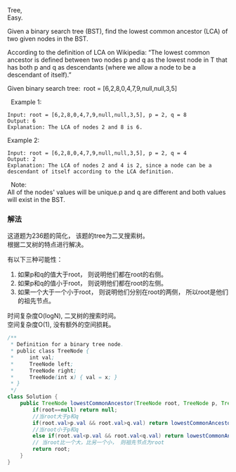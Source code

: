 Tree,  
Easy.  

Given a binary search tree (BST), find the lowest common ancestor (LCA) of two given nodes in the BST.  

According to the definition of LCA on Wikipedia: “The lowest common ancestor is defined between two nodes p and q as the lowest node in T that has both p and q as descendants (where we allow a node to be a descendant of itself).”  

Given binary search tree:  root = [6,2,8,0,4,7,9,null,null,3,5]

 
Example 1:
```
Input: root = [6,2,8,0,4,7,9,null,null,3,5], p = 2, q = 8
Output: 6
Explanation: The LCA of nodes 2 and 8 is 6.
```

Example 2:
```
Input: root = [6,2,8,0,4,7,9,null,null,3,5], p = 2, q = 4
Output: 2
Explanation: The LCA of nodes 2 and 4 is 2, since a node can be a descendant of itself according to the LCA definition.
```

 
Note:  
All of the nodes' values will be unique.p and q are different and both values will exist in the BST.

### 解法
这道题为236题的简化， 该题的tree为二叉搜索树。  
根据二叉树的特点进行解决。  

有以下三种可能性：
1. 如果p和q的值大于root， 则说明他们都在root的右侧。
2. 如果p和q的值小于root， 则说明他们都在root的左侧。
3. 如果一个大于一个小于root， 则说明他们分别在root的两侧， 所以root是他们的祖先节点。  

时间复杂度O(logN), 二叉树的搜索时间。  
空间复杂度O(1), 没有额外的空间损耗。

```java
/**
 * Definition for a binary tree node.
 * public class TreeNode {
 *     int val;
 *     TreeNode left;
 *     TreeNode right;
 *     TreeNode(int x) { val = x; }
 * }
 */
class Solution {
    public TreeNode lowestCommonAncestor(TreeNode root, TreeNode p, TreeNode q) {
        if(root==null) return null;
        //当root大于p和q
        if(root.val>p.val && root.val>q.val) return lowestCommonAncestor(root.left,p,q);
        //当root小于p和q
        else if(root.val<p.val && root.val<q.val) return lowestCommonAncestor(root.right,p,q);
        // 当root比一个大，比另一个小， 则祖先节点为root
        return root;
    }
}
```
